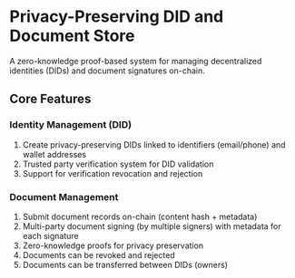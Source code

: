 # Privacy-Preserving DID and Document Store

A zero-knowledge proof-based system for managing decentralized identities (DIDs) and document signatures on-chain.

## Core Features

### Identity Management (DID)

1. Create privacy-preserving DIDs linked to identifiers (email/phone) and wallet addresses
2. Trusted party verification system for DID validation
3. Support for verification revocation and rejection

### Document Management

1. Submit document records on-chain (content hash + metadata)
2. Multi-party document signing (by multiple signers) with metadata for each signature
3. Zero-knowledge proofs for privacy preservation
4. Documents can be revoked and rejected
5. Documents can be transferred between DIDs (owners)
